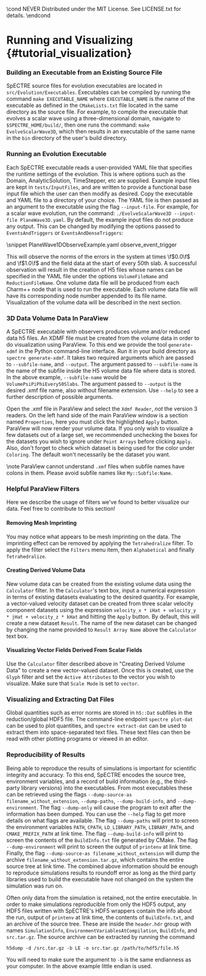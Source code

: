 \cond NEVER
Distributed under the MIT License.
See LICENSE.txt for details.
\endcond
# Running and Visualizing {#tutorial_visualization}

### Building an Executable from an Existing Source File

SpECTRE source files for evolution executables are located in
`src/Evolution/Executables`. Executables can be compiled by running the command
`make EXECUTABLE_NAME` where `EXECUTABLE_NAME` is the name of the executable
as defined in the `CMakeLists.txt` file located in the same directory as the
source file. For example, to compile the executable that evolves a scalar wave
using a three-dimensional domain, navigate to `$SPECTRE_HOME/build/`, then
one runs the command: `make EvolveScalarWave3D`, which then results
in an executable of the same name in the `bin` directory of the user's
build directory.

### Running an Evolution Executable

Each SpECTRE executable reads a user-provided YAML file that specifies the
runtime settings of the evolution. This is where options such as the Domain,
AnalyticSolution, TimeStepper, etc are supplied. Example input files are kept
in `tests/InputFiles`, and are written to provide a functional base input file
which the user can then modify as desired. Copy the executable and YAML file
to a directory of your choice. The YAML file is then passed as an argument to
the executable using the flag `--input-file`. For example, for a scalar wave
evolution, run the command:
`./EvolveScalarWave3D --input-file PlaneWave3D.yaml`.
By default, the example input files do not produce any output. This can be
changed by modifying the options passed to `EventsAndTriggers` or
`EventsAndDenseTriggers`:

\snippet PlaneWave1DObserveExample.yaml observe_event_trigger

This will observe the norms of the errors in the system at times
\f$0.0\f$ and \f$1.0\f$ and the field data at the start of every 50th
slab.  A successful observation will result in the creation of H5
files whose names can be specified in the YAML file under the options
`VolumeFileName` and `ReductionFileName`. One volume data file will be
produced from each Charm++ node that is used to run the
executable. Each volume data file will have its corresponding node
number appended to its file name.  Visualization of the volume data
will be described in the next section.

### 3D Data Volume Data In ParaView

A SpECTRE executable with observers produces volume and/or reduced data h5
files. An XDMF file must be created from the volume data in order to do
visualization using ParaView. To this end we provide the tool
`generate-xdmf` in the Python command-line interface. Run it in your build
directory as `spectre generate-xdmf`. It
takes two required arguments which are passed to `--subfile-name`, and
`--output`. The
argument passed to `--subfile-name` is the name of the subfile inside the H5
volume data file where data is stored. In the above example, `--subfile-name`
would be `VolumePsiPiPhiEvery50Slabs`. The argument passed to `--output` is the
desired .xmf file name, also without filename extension. Use `--help` to see a
further description of possible arguments.

Open the .xmf file in ParaView and select the `Xdmf Reader`, *not* the version 3
readers. On the left hand side of the main ParaView window is a section named
`Properties`, here you must click the highlighted `Apply` button. ParaView will
now render your volume data. If you only wish to visualize a few datasets out of
a large set, we recommended unchecking the boxes for the datasets you wish to
ignore under `Point Arrays` before clicking `Apply`. Also, don't forget to check
which dataset is being used for the color under `Coloring`. The default won't
necessarily be the dataset you want.

\note ParaView cannot understand `.xmf` files when subfile names have colons in
them. Please avoid subfile names like `My::Subfile:Name`.

### Helpful ParaView Filters

Here we describe the usage of filters we've found to better visualize our data.
Feel free to contribute to this section!

#### Removing Mesh Imprinting
You may notice what appears to be mesh imprinting on the data. The imprinting
effect can be removed by applying the `Tetrahedralize` filter. To apply the
filter select the `Filters` menu item, then `Alphabetical` and finally
`Tetrahedralize`.

#### Creating Derived Volume Data
New volume data can be created from the existing volume data using the
`Calculator` filter. In the `Calculator`'s text box, input a numerical
expression in terms of existing datasets evaluating to the desired
quantity. For example, a vector-valued velocity dataset can be created
from three scalar velocity component datasets using the expression
`velocity_x * iHat + velocity_y * jHat + velocity_z * kHat` and hitting
the `Apply` button. By default, this will create a new dataset `Result`.
The name of the new dataset can be changed by changing the name provided
to `Result Array Name` above the `Calculator` text box.

#### Visualizing Vector Fields Derived From Scalar Fields
Use the `Calculator` filter described above in "Creating Derived Volume Data"
to create a new vector-valued dataset. Once this is created, use the `Glyph`
filter and set the `Active Attributes` to the vector you wish to visualize.
Make sure that `Scale Mode` is set to `vector`.

### Visualizing and Extracting Dat Files

Global quantities such as error norms are stored in `h5::Dat` subfiles in the
reduction/global HDF5 file. The command-line endpoint `spectre plot-dat`
can be used to plot quantities, and `spectre extract-dat` can be used
to extract them into space-separated text files. These text
files can then be read with other plotting programs or viewed in an editor.

### Reproducibility of Results

Being able to reproduce the results of simulations is important for scientific
integrity and accuracy. To this end, SpECTRE encodes the source tree,
environment variables, and a record of build information (e.g., the third-party
library versions) into the executables. From most executables these can be
retrieved using the flags `--dump-source-as filename_without_extension`,
`--dump-paths`, `--dump-build-info`, and `--dump-environment`. The flag
`--dump-only` will cause the program to exit after the information has been
dumped. You can use the `--help` flag to get more details on what flags are
available. The flag `--dump-paths` will print to screen the environment
variables `PATH`, `CPATH`, `LD_LIBRARY_PATH`, `LIBRARY_PATH`, and
`CMAKE_PREFIX_PATH` at link time. The flag `--dump-build-info` will print to
screen the contents of the `BuildInfo.txt` file generated by CMake. The flag
`--dump-environment` will print to screen the output of `printenv` at link
time. Finally, the flag `--dump-source-as filename_without_extension` will dump
the archive `filename_without_extension.tar.gz`, which contains the entire
source tree at link time. The combined above information should be enough to
reproduce simulations results to roundoff error as long as the third party
libraries used to build the executable have not changed on the system the
simulation was run on.

Often only data from the simulation is retained, not the entire executable. In
order to make simulations reproducible from only the HDF5 output, any HDF5 files
written with SpECTRE's HDF5 wrappers contain the info about the run, output of
`printenv` at link time, the contents of `BuildInfo.txt`, and an archive
of the source tree. These are inside the `header.hdr` group with names
`SimulationInfo`, `EnvironmentVariablesAtCompilation`, `BuildInfo`, and
`src.tar.gz`. The source archive can be extracted by running the command
```
h5dump -d /src.tar.gz -b LE -o src.tar.gz /path/to/hdf5/file.h5
```
You will need to make sure the argument to `-b` is the same endianness as your
computer. In the above example little endian is used.
